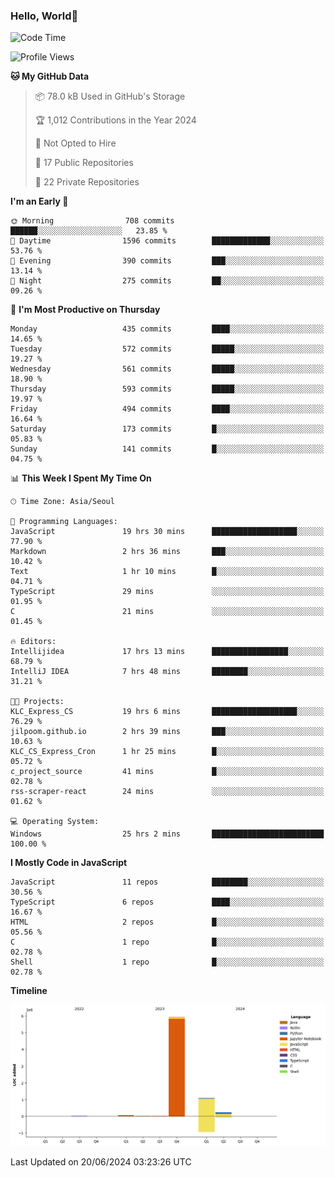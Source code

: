 
### Hello, World🐤

<!--START_SECTION:waka-->
![Code Time](http://img.shields.io/badge/Code%20Time-428%20hrs%2049%20mins-blue)

![Profile Views](http://img.shields.io/badge/Profile%20Views-32-blue)

**🐱 My GitHub Data** 

> 📦 78.0 kB Used in GitHub's Storage 
 > 
> 🏆 1,012 Contributions in the Year 2024
 > 
> 🚫 Not Opted to Hire
 > 
> 📜 17 Public Repositories 
 > 
> 🔑 22 Private Repositories 
 > 
**I'm an Early 🐤** 

```text
🌞 Morning                708 commits         ██████░░░░░░░░░░░░░░░░░░░   23.85 % 
🌆 Daytime                1596 commits        █████████████░░░░░░░░░░░░   53.76 % 
🌃 Evening                390 commits         ███░░░░░░░░░░░░░░░░░░░░░░   13.14 % 
🌙 Night                  275 commits         ██░░░░░░░░░░░░░░░░░░░░░░░   09.26 % 
```
📅 **I'm Most Productive on Thursday** 

```text
Monday                   435 commits         ████░░░░░░░░░░░░░░░░░░░░░   14.65 % 
Tuesday                  572 commits         █████░░░░░░░░░░░░░░░░░░░░   19.27 % 
Wednesday                561 commits         █████░░░░░░░░░░░░░░░░░░░░   18.90 % 
Thursday                 593 commits         █████░░░░░░░░░░░░░░░░░░░░   19.97 % 
Friday                   494 commits         ████░░░░░░░░░░░░░░░░░░░░░   16.64 % 
Saturday                 173 commits         █░░░░░░░░░░░░░░░░░░░░░░░░   05.83 % 
Sunday                   141 commits         █░░░░░░░░░░░░░░░░░░░░░░░░   04.75 % 
```


📊 **This Week I Spent My Time On** 

```text
🕑︎ Time Zone: Asia/Seoul

💬 Programming Languages: 
JavaScript               19 hrs 30 mins      ███████████████████░░░░░░   77.90 % 
Markdown                 2 hrs 36 mins       ███░░░░░░░░░░░░░░░░░░░░░░   10.42 % 
Text                     1 hr 10 mins        █░░░░░░░░░░░░░░░░░░░░░░░░   04.71 % 
TypeScript               29 mins             ░░░░░░░░░░░░░░░░░░░░░░░░░   01.95 % 
C                        21 mins             ░░░░░░░░░░░░░░░░░░░░░░░░░   01.45 % 

🔥 Editors: 
Intellijidea             17 hrs 13 mins      █████████████████░░░░░░░░   68.79 % 
IntelliJ IDEA            7 hrs 48 mins       ████████░░░░░░░░░░░░░░░░░   31.21 % 

🐱‍💻 Projects: 
KLC_Express_CS           19 hrs 6 mins       ███████████████████░░░░░░   76.29 % 
jilpoom.github.io        2 hrs 39 mins       ███░░░░░░░░░░░░░░░░░░░░░░   10.63 % 
KLC_CS_Express_Cron      1 hr 25 mins        █░░░░░░░░░░░░░░░░░░░░░░░░   05.72 % 
c_project_source         41 mins             █░░░░░░░░░░░░░░░░░░░░░░░░   02.78 % 
rss-scraper-react        24 mins             ░░░░░░░░░░░░░░░░░░░░░░░░░   01.62 % 

💻 Operating System: 
Windows                  25 hrs 2 mins       █████████████████████████   100.00 % 
```

**I Mostly Code in JavaScript** 

```text
JavaScript               11 repos            ████████░░░░░░░░░░░░░░░░░   30.56 % 
TypeScript               6 repos             ████░░░░░░░░░░░░░░░░░░░░░   16.67 % 
HTML                     2 repos             █░░░░░░░░░░░░░░░░░░░░░░░░   05.56 % 
C                        1 repo              █░░░░░░░░░░░░░░░░░░░░░░░░   02.78 % 
Shell                    1 repo              █░░░░░░░░░░░░░░░░░░░░░░░░   02.78 % 
```



**Timeline**

![Lines of Code chart](https://raw.githubusercontent.com/jilpoom/jilpoom/main/assets/bar_graph.png)


 Last Updated on 20/06/2024 03:23:26 UTC
<!--END_SECTION:waka-->
